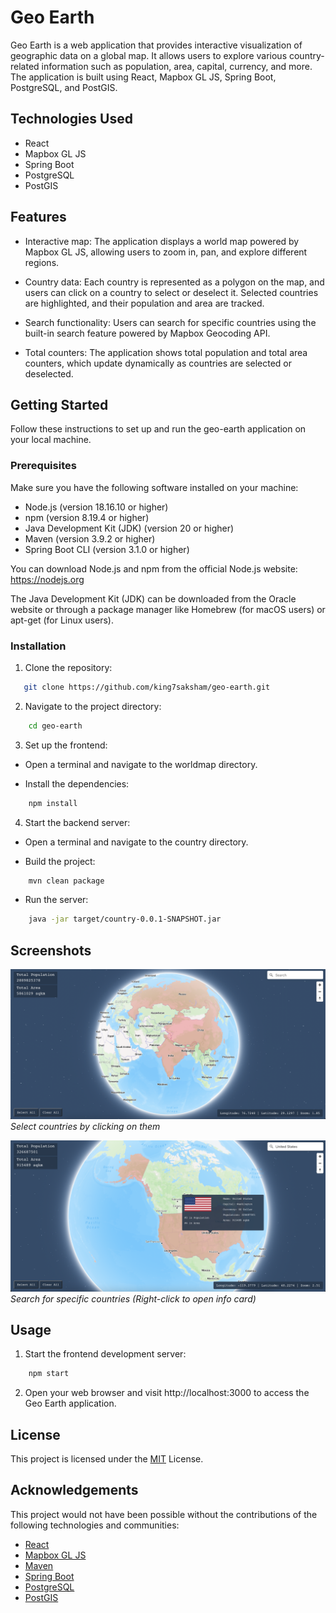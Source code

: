 # Geo Earth

Geo Earth is a web application that provides interactive visualization of geographic data on a global map. It allows users to explore various country-related information such as population, area, capital, currency, and more. The application is built using React, Mapbox GL JS, Spring Boot, PostgreSQL, and PostGIS.

## Technologies Used

- React
- Mapbox GL JS
- Spring Boot
- PostgreSQL
- PostGIS

## Features

- Interactive map: The application displays a world map powered by Mapbox GL JS, allowing users to zoom in, pan, and explore different regions.

- Country data: Each country is represented as a polygon on the map, and users can click on a country to select or deselect it. Selected countries are highlighted, and their population and area are tracked.

- Search functionality: Users can search for specific countries using the built-in search feature powered by Mapbox Geocoding API.

- Total counters: The application shows total population and total area counters, which update dynamically as countries are selected or deselected.

## Getting Started

Follow these instructions to set up and run the geo-earth application on your local machine.

### Prerequisites

Make sure you have the following software installed on your machine:

- Node.js (version 18.16.10 or higher)
- npm (version 8.19.4 or higher)
- Java Development Kit (JDK) (version 20 or higher)
- Maven (version 3.9.2 or higher)
- Spring Boot CLI (version 3.1.0 or higher)

You can download Node.js and npm from the official Node.js website: https://nodejs.org

The Java Development Kit (JDK) can be downloaded from the Oracle website or through a package manager like Homebrew (for macOS users) or apt-get (for Linux users).

### Installation

1. Clone the repository:

```bash
   git clone https://github.com/king7saksham/geo-earth.git
```

2. Navigate to the project directory:

```bash
    cd geo-earth
```

3. Set up the frontend:

- Open a terminal and navigate to the worldmap directory.

- Install the dependencies:

```bash
    npm install
```

4. Start the backend server:

- Open a terminal and navigate to the country directory.

- Build the project:

```bash
    mvn clean package
```

- Run the server:

```bash
    java -jar target/country-0.0.1-SNAPSHOT.jar
```

## Screenshots
![Screenshot 1](/screenshots/Screenshot1.png)
*Select countries by clicking on them*

![Screenshot 2](/screenshots/Screenshot2.png)
*Search for specific countries (Right-click to open info card)*

## Usage

1. Start the frontend development server:

```bash
    npm start
```
2. Open your web browser and visit http://localhost:3000 to access the Geo Earth application.

## License
This project is licensed under the [MIT](LICENSE) License.

## Acknowledgements

This project would not have been possible without the contributions of the following technologies and communities:

- [React](https://react.dev/)
- [Mapbox GL JS](https://docs.mapbox.com/mapbox-gl-js/api/)
- [Maven](https://maven.apache.org/)
- [Spring Boot](https://spring.io/projects/spring-boot)
- [PostgreSQL](https://www.postgresql.org/)
- [PostGIS](https://postgis.net/)
